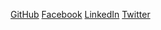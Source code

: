 [GitHub](http://github.com/mrprojek)
[Facebook](https://www.facebook.com/profile.php?id=100000802507841)
[LinkedIn](https://www.linkedin.com/in/jose-diaz-850094133/)
[Twitter](https://twitter.com/MR_PROJEK)
